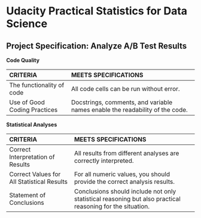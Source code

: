 # Udacity Practical Statistics for Data Science
## Project Specification: Analyze A/B Test Results

**Code Quality**

| CRITERIA                     | MEETS SPECIFICATIONS                                         |
| :--------------------------- | :----------------------------------------------------------- |
| The functionality of code    | All code cells can be run without error.                     |
| Use of Good Coding Practices | Docstrings, comments, and variable names enable the readability of the code. |

**Statistical Analyses**

| CRITERIA                                   | MEETS SPECIFICATIONS                                         |
| :----------------------------------------- | :----------------------------------------------------------- |
| Correct Interpretation of Results          | All results from different analyses are correctly interpreted. |
| Correct Values for All Statistical Results | For all numeric values, you should provide the correct analysis results. |
| Statement of Conclusions                   | Conclusions should include not only statistical reasoning but also practical reasoning for the situation. |

